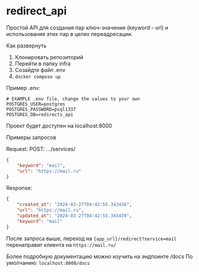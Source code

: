 # redirect_api
Простой API для создания пар ключ-значение (keyword - url) и использования этих пар в целях переадресации.

Как развернуть

1. Клонировать репозиторий
2. Перейти в папку infra
3. Созайдте файл .env
4. `docker compose up`

Пример .env:
```.env
# EXAMPLE .env file, change the values to your own
POSTGRES_USER=postgres
POSTGRES_PASSWORD=psql1337
POSTGRES_DB=redirects_api
```

Проект будет доступен на localhost:8000

Примеры запросов

Request:
POST: .../services/
```json
{
    "keyword": "mail",
    "url": "https://mail.ru"
}
```

Response:

```json
{
    "created_at": "2024-03-27T04:42:55.343436",
    "url": "https://mail.ru",
    "updated_at": "2024-03-27T04:42:55.343439",
    "keyword": "mail"
}
```

После запроса выше, переход на
`{app_url}/redirect?service=mail`
перенаправит клиента на
`https://mail.ru/`

Более подробную документацию можно изучить на эндпоинте /docs
По умолчанию: `localhost:8000/docs`




